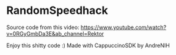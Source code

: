 # RandomSpeedhack
 
Source code from this video:
https://www.youtube.com/watch?v=0RGyGmbDa3E&ab_channel=Rektor

Enjoy this shitty code :)
Made with CappuccinoSDK by AndreNIH
